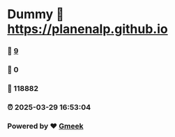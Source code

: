 # Dummy :link: https://planenalp.github.io 
### :page_facing_up: [9](https://planenalp.github.io/tag.html) 
### :speech_balloon: 0 
### :hibiscus: 118882 
### :alarm_clock: 2025-03-29 16:53:04 
### Powered by :heart: [Gmeek](https://github.com/Meekdai/Gmeek)
